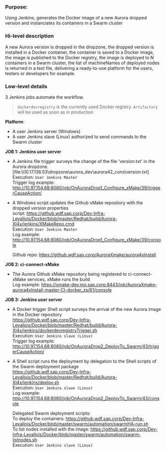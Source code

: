 ### Purpose:
Using Jenkins, generates the Docker image of a new Aurora dropped version and instanciates its containers in a Swarm cluster  

### Hi-level description
A new Aurora version is dropped in the dropzone, the dropped version is installed in a Docker container, the container is saved to a Docker image, the image is published to the Docker registry, the image is deployed to N containers in a Swarm cluster, the list of machineNames of deployed nodes is returned in a text file, delivering a ready-to-use platform for the users, testers or developers for example.

### Low-level details  
3 Jenkins jobs automate the workflow.  

> `dockerdevregistry` is the currently used  Docker registry. `Artifactory` will be used as soon as in production

**Platform**:  
- A user Jenkins server (Windows)
- A user Jenkins slave (Linux) authorized to send commands to the Swarm cluster

**JOB 1: Jenkins user server**  

- A Jenkins file trigger surveys the change of the file 'version.txt' in the Aurora dropzone.  
  [file:\\\10.17.136.53\dropzone\aurora_dev\aurora42_cons\version.txt]  
  Execution: `User Jenkins Master`  
  Trigger log example: http://10.97.154.68:8080/job/OnAuroraDrop1_Configure_xMake/39/triggerCauseAction/  
  
- A Windows script updates the Github xMake repository with the dropped version properties  
  script: https://github.wdf.sap.corp/Dev-Infra-Levallois/Docker/blob/master/Redhat/build/Aurora-XI4x/jenkins/XMakeRepo.cmd  
  Execution: `User Jenkins Master`  
  Log example: http://10.97.154.68:8080/job/OnAuroraDrop1_Configure_xMake/39/console  

  Github repo: https://github.wdf.sap.corp/AuroraXmake/aurora4xInstall  

**JOB 2: ci-connect-xMake**  
- The Aurora Github xMake repository being registered to ci-connect-xMake services, xMake runs the build  
  Log example: https://xmake-dev.mo.sap.corp:8443/job/AuroraXmake-aurora4xInstall-master-CI-docker_xs/61/console  

**JOB 3: Jenkins user server**  

- A Docker trigger Shell script surveys the arrival of the new Aurora image in the Docker repository  
  https://github.wdf.sap.corp/Dev-Infra-Levallois/Docker/blob/master/Redhat/build/Aurora-XI4x/jenkins/dockerdevregistryTrigger.sh  
  Execution: `User Jenkins slave (Linux)`  
  Trigger log example: http://10.97.154.68:8080/job/OnAuroraDrop2_DeployTo_Swarm/43/triggerCauseAction/  

- A Shell script runs the deployment by delegation to the Shell scripts of the Swarm deployment package  
  https://github.wdf.sap.corp/Dev-Infra-Levallois/Docker/blob/master/Redhat/build/Aurora-XI4x/jenkins/deploy.sh  
  Execution: `User Jenkins slave (Linux)`  
  Log example: http://10.97.154.68:8080/job/OnAuroraDrop2_DeployTo_Swarm/43/console  
  
  Delegated Swarm deployment scripts:  
  To deploy the containers: https://github.wdf.sap.corp/Dev-Infra-Levallois/Docker/blob/master/swarm/automation/swarmHA-run.sh  
  To list nodes installed with the image: 
  https://github.wdf.sap.corp/Dev-Infra-Levallois/Docker/blob/master/swarm/automation/swarm-listnodes.sh  
  Execution: `User Jenkins slave (Linux)`  


